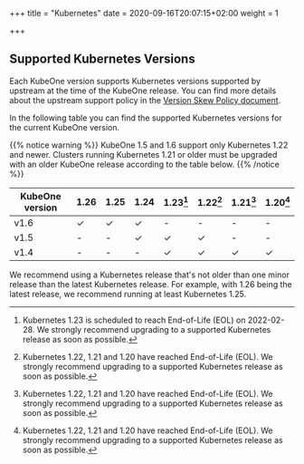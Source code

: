 +++
title = "Kubernetes"
date = 2020-09-16T20:07:15+02:00
weight = 1

+++

## Supported Kubernetes Versions

Each KubeOne version supports Kubernetes versions supported by upstream at the
time of the KubeOne release. You can find more details about the upstream
support policy in the [Version Skew Policy document][upstream-supported-versions].

In the following table you can find the supported Kubernetes versions for the
current KubeOne version.

{{% notice warning %}}
KubeOne 1.5 and 1.6 support only Kubernetes 1.22 and newer. Clusters running
Kubernetes 1.21 or older must be upgraded with an older KubeOne release
according to the table below.
{{% /notice %}}

| KubeOne version | 1.26  | 1.25  | 1.24  | 1.23[^1] | 1.22[^2] | 1.21[^2] | 1.20[^2] |
| --------------- | ----- | ----- | ----- | -------- | -------- | -------- | -------- |
| v1.6            | ✓     | ✓     | ✓     | -        | -        | -        | -        |
| v1.5            | -     | -     | ✓     | ✓        | ✓        | -        | -        |
| v1.4            | -     | -     | -     | ✓        | ✓        | ✓        | ✓        |

[^1]: Kubernetes 1.23 is scheduled to reach End-of-Life (EOL) on 2022-02-28.
We strongly recommend upgrading to a supported Kubernetes release as soon as possible.

[^2]: Kubernetes 1.22, 1.21 and 1.20 have reached End-of-Life (EOL). We strongly
recommend upgrading to a supported Kubernetes release as soon as possible.

We recommend using a Kubernetes release that's not older than one minor release
than the latest Kubernetes release. For example, with 1.26 being the latest
release, we recommend running at least Kubernetes 1.25.

[upstream-supported-versions]: https://kubernetes.io/docs/setup/release/version-skew-policy/#supported-versions
[kubernetes-issue-93194]: https://github.com/kubernetes/kubernetes/issues/93194
